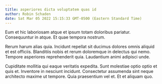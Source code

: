 ```yaml
---
title: asperiores dicta voluptatem quas id
author: Robin Schaden
date: Sat Mar 05 2022 15:15:33 GMT-0500 (Eastern Standard Time)
---
```

Eum et hic laboriosam atque et ipsum totam doloribus pariatur. Consequuntur in atque. Et quae tempora nostrum.

 Rerum harum alias quia. Incidunt repellat sit ducimus dolores omnis aliquid et est officiis. Blanditiis nobis et rerum doloremque in delectus qui nemo. Tempore asperiores reprehenderit quia. Laudantium animi adipisci unde.

 Cupiditate mollitia qui eaque veritatis expedita. Sunt molestiae optio optio et quis et. Inventore in nesciunt incidunt. Consectetur assumenda sint neque architecto maxime ut tempore. Quia praesentium vel et. Et et aliquam quo.
